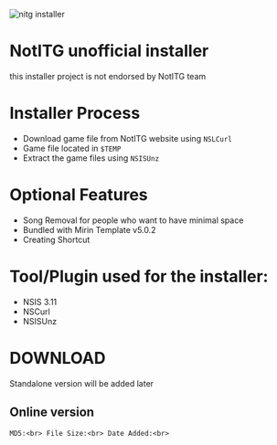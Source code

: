 ![nitg installer](https://nhan2k0.xyz/nitginstaller/img.png)
# NotITG unofficial installer
this installer project is not endorsed by NotITG team
# Installer Process
- Download game file from NotITG website using `NSLCurl`
- Game file located in `$TEMP`
- Extract the game files using `NSISUnz`

# Optional Features
- Song Removal for people who want to have minimal space
- Bundled with Mirin Template v5.0.2
- Creating Shortcut

# Tool/Plugin used for the installer:
- NSIS 3.11
- NSCurl
- NSISUnz

# DOWNLOAD
Standalone version will be added later
## Online version
``
MD5:<br>
File Size:<br>
Date Added:<br>
``